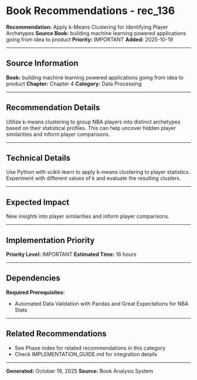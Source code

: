 # Book Recommendations - rec_136

**Recommendation:** Apply k-Means Clustering for Identifying Player Archetypes
**Source Book:** building machine learning powered applications going from idea to product
**Priority:** IMPORTANT
**Added:** 2025-10-19

---

## Source Information

**Book:** building machine learning powered applications going from idea to product
**Chapter:** Chapter 4
**Category:** Data Processing

---

## Recommendation Details

Utilize k-means clustering to group NBA players into distinct archetypes based on their statistical profiles. This can help uncover hidden player similarities and inform player comparisons.

---

## Technical Details

Use Python with scikit-learn to apply k-means clustering to player statistics. Experiment with different values of k and evaluate the resulting clusters.

---

## Expected Impact

New insights into player similarities and inform player comparisons.

---

## Implementation Priority

**Priority Level:** IMPORTANT
**Estimated Time:** 16 hours

---

## Dependencies

**Required Prerequisites:**

- Automated Data Validation with Pandas and Great Expectations for NBA Stats


---

## Related Recommendations

- See Phase index for related recommendations in this category
- Check IMPLEMENTATION_GUIDE.md for integration details

---

**Generated:** October 19, 2025
**Source:** Book Analysis System

